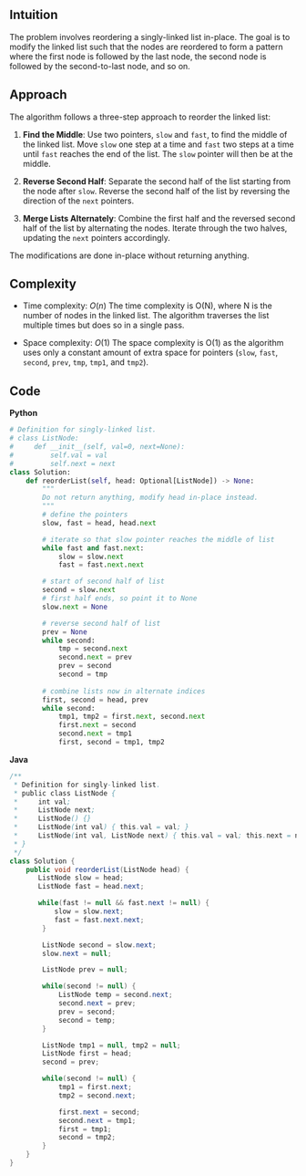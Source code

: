 ## Intuition
The problem involves reordering a singly-linked list in-place. The goal is to modify the linked list such that the nodes are reordered to form a pattern where the first node is followed by the last node, the second node is followed by the second-to-last node, and so on.

## Approach

The algorithm follows a three-step approach to reorder the linked list:

1. **Find the Middle**: Use two pointers, `slow` and `fast`, to find the middle of the linked list. Move `slow` one step at a time and `fast` two steps at a time until `fast` reaches the end of the list. The `slow` pointer will then be at the middle.

2. **Reverse Second Half**: Separate the second half of the list starting from the node after `slow`. Reverse the second half of the list by reversing the direction of the `next` pointers.

3. **Merge Lists Alternately**: Combine the first half and the reversed second half of the list by alternating the nodes. Iterate through the two halves, updating the `next` pointers accordingly.

The modifications are done in-place without returning anything.

## Complexity
- Time complexity: $O(n)$
The time complexity is O(N), where N is the number of nodes in the linked list. The algorithm traverses the list multiple times but does so in a single pass.

- Space complexity: $O(1)$
The space complexity is O(1) as the algorithm uses only a constant amount of extra space for pointers (`slow`, `fast`, `second`, `prev`, `tmp`, `tmp1`, and `tmp2`).

## Code
**Python**
```python
# Definition for singly-linked list.
# class ListNode:
#     def __init__(self, val=0, next=None):
#         self.val = val
#         self.next = next
class Solution:
    def reorderList(self, head: Optional[ListNode]) -> None:
        """
        Do not return anything, modify head in-place instead.
        """
        # define the pointers
        slow, fast = head, head.next

        # iterate so that slow pointer reaches the middle of list 
        while fast and fast.next:
            slow = slow.next
            fast = fast.next.next

        # start of second half of list
        second = slow.next
        # first half ends, so point it to None
        slow.next = None

        # reverse second half of list
        prev = None
        while second:
            tmp = second.next
            second.next = prev
            prev = second
            second = tmp
        
        # combine lists now in alternate indices
        first, second = head, prev
        while second:
            tmp1, tmp2 = first.next, second.next
            first.next = second
            second.next = tmp1
            first, second = tmp1, tmp2             
```

**Java**
```java
/**
 * Definition for singly-linked list.
 * public class ListNode {
 *     int val;
 *     ListNode next;
 *     ListNode() {}
 *     ListNode(int val) { this.val = val; }
 *     ListNode(int val, ListNode next) { this.val = val; this.next = next; }
 * }
 */
class Solution {
    public void reorderList(ListNode head) {
       ListNode slow = head;
       ListNode fast = head.next;

       while(fast != null && fast.next != null) {
           slow = slow.next;
           fast = fast.next.next;
        } 

        ListNode second = slow.next;
        slow.next = null;

        ListNode prev = null;

        while(second != null) {
            ListNode temp = second.next;
            second.next = prev;
            prev = second;
            second = temp;
        }

        ListNode tmp1 = null, tmp2 = null;
        ListNode first = head;
        second = prev;

        while(second != null) {
            tmp1 = first.next;
            tmp2 = second.next;

            first.next = second;
            second.next = tmp1;
            first = tmp1;
            second = tmp2;
        }
    }
}
```